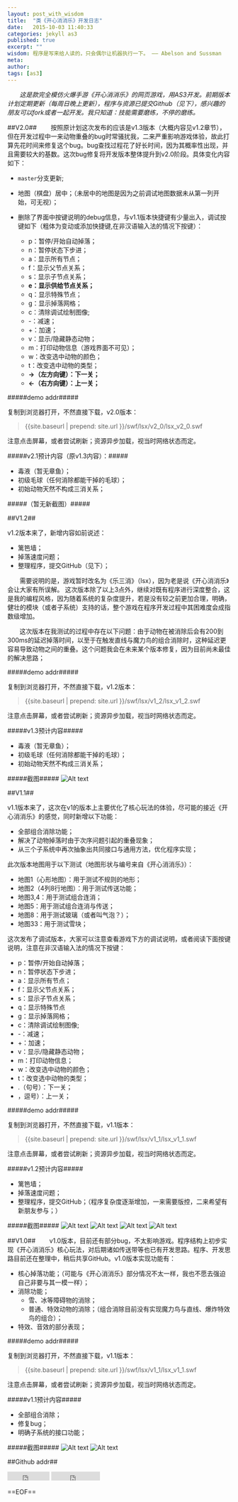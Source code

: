 ---layout: post_with_wisdomtitle:  "类《开心消消乐》开发日志"date:   2015-10-03 11:40:33categories: jekyll as3published: trueexcerpt: ""wisdom: 程序是写来给人读的，只会偶尔让机器执行一下。 —— Abelson and Sussmanmeta: author: tags: [as3]---*&#160; &#160; &#160; &#160;这是款完全模仿火爆手游《开心消消乐》的网页游戏，用AS3开发。前期版本计划定期更新（每周日晚上更新），程序与资源已提交Github（见下），感兴趣的朋友可以fork或者一起开发。我只知道：技能需要磨练，不停的磨练。*##V2.0##&#160; &#160; &#160; &#160;按照原计划这次发布的应该是v1.3版本（大概内容见v1.2章节），但在开发过程中一来动物重叠的bug时常骚扰我，二来严重影响游戏体验，故此打算先花时间来修复这个bug。bug查找过程花了好长时间，因为其概率性出现，并且需要较大的基数。这次bug修复将开发版本整体提升到v2.0阶段。具体变化内容如下：* `master`分支更新;* 地图（棋盘）居中；（未居中的地图是因为之前调试地图数据未从第一列开始，可无视）；* 删除了界面中按键说明的debug信息，与v1.1版本快捷键有少量出入，调试按键如下（粗体为变动或添加快捷键,在非汉语输入法的情况下按键）：	* p：暂停/开始自动掉落；	* n：暂停状态下步进；	* a：显示所有节点；	* f：显示父节点关系；	* s：显示子节点关系；	* **e：显示供给节点关系；**	* q：显示特殊节点；	* g：显示掉落网格；	* c：清除调试绘制图像;	* -：减速；	* +：加速；	* v：显示/隐藏静态动物；	* m：打印动物信息（游戏界面不可见）；	* w：改变选中动物的颜色；	* t：改变选中动物的类型；	* **->（左方向键）：下一关；**	* **<-（右方向键）：上一关；**#####demo addr#####复制到浏览器打开，不然直接下载，v2.0版本：>{{site.baseurl | prepend: site.url }}/swf/lsx/v2_0/lsx_v2_0.swf注意点击屏幕，或者尝试刷新；资源异步加载，视当时网络状态而定。#####v2.1预计内容（原v1.3内容）：#####- 毒液（暂无章鱼）；- 初级毛球（任何消除都能干掉的毛球）；- 初始动物天然不构成三消关系；#####（暂无新截图）#######V1.2##v1.2版本来了，新增内容如前说述：* 篱笆墙；* 掉落速度问题；* 整理程序，提交GitHub（见下）；&#160; &#160; &#160; &#160;需要说明的是，游戏暂时改名为《乐三消》（lsx），因为老是说《开心消消乐》会让大家有所误解。这次版本除了以上3点外，继续对既有程序进行深度整合，这是我的编程风格，因为随着系统的复杂度提升，若是没有较之前更加合理，明确，健壮的模块（或者子系统）支持的话，整个游戏在程序开发过程中其困难度会成指数级增加。&#160; &#160; &#160; &#160;这次版本在我测试的过程中存在以下问题：由于动物在被消除后会有200到300ms的延迟掉落时间，以至于在触发直线与魔力鸟的组合消除时，这种延迟更容易导致动物之间的重叠。这个问题我会在未来某个版本修复，因为目前尚未最佳的解决思路；#####demo addr#####复制到浏览器打开，不然直接下载，v1.2版本：>{{site.baseurl | prepend: site.url }}/swf/lsx/v1_2/lsx_v1_2.swf注意点击屏幕，或者尝试刷新；资源异步加载，视当时网络状态而定。#####v1.3预计内容#####* 毒液（暂无章鱼）；* 初级毛球（任何消除都能干掉的毛球）；* 初始动物天然不构成三消关系；#####截图#####![Alt text]({{site.baseurl}}/img/lsx/v1_2/v1_2.png "v1.2")##V1.1##v1.1版本来了，这次在v1的版本上主要优化了核心玩法的体验，尽可能的接近《开心消消乐》的感觉，同时新增以下功能：- 全部组合消除功能；-  解决了动物掉落时由于次序问题引起的重叠现象；-  从三个子系统中再次抽象出共同接口与通用方法，优化程序实现；此次版本地图用于以下测试（地图形状与编号来自《开心消消乐》）：* 地图1（心形地图）：用于测试不规则的地形；* 地图2（4列8行地图）：用于测试传送功能；* 地图3,4：用于测试组合连消；* 地图5：用于测试组合连消与传送；* 地图8：用于测试玻璃（或者叫气泡？）；* 地图33：用于测试雪块；这次发布了调试版本，大家可以注意查看游戏下方的调试说明，或者阅读下面按键说明，注意在非汉语输入法的情况下按键：* p：暂停/开始自动掉落；* n：暂停状态下步进；* a：显示所有节点；* f：显示父节点关系；* s：显示子节点关系；* q：显示特殊节点* g：显示掉落网格；* c：清除调试绘制图像;* -：减速；* +：加速；* v：显示/隐藏静态动物；* m：打印动物信息；* w：改变选中动物的颜色；* t：改变选中动物的类型；* .（句号）：下一关；* ，逗号）：上一关；#####demo addr#####复制到浏览器打开，不然直接下载，v1.1版本：>{{site.baseurl | prepend: site.url }}/swf/lsx/v1_1/lsx_v1_1.swf注意点击屏幕，或者尝试刷新；资源异步加载，视当时网络状态而定。#####v1.2预计内容#####* 篱笆墙；* 掉落速度问题；* 整理程序，提交GitHub；（程序复杂度逐渐增加，一来需要版控，二来希望有新朋友参与；）#####截图#####![Alt text]({{site.baseurl}}/img/lsx/v1_1/v1_1_a.png "v1.1")![Alt text]({{site.baseurl}}/img/lsx/v1_1/v1_1_b.png "v1.1")![Alt text]({{site.baseurl}}/img/lsx/v1_1/v1_1_c.png "v1.1")![Alt text]({{site.baseurl}}/img/lsx/v1_1/v1_1_d.png "v1.1")##V1.0##&#160; &#160; &#160; &#160;v1.0版本，目前还有部分bug，不太影响游戏。程序结构上初步实现《开心消消乐》核心玩法，对后期诸如传送带等也已有开发思路。程序、开发思路目前还在整理中，稍后共享GitHub。v1.0版本实现功能有：* 核心掉落功能；（可能与《开心消消乐》部分情况不太一样，我也不愿去强迫自己非要与其一模一样）；* 消除功能；	* 雪、冰等障碍物的消除；	* 普通、特效动物的消除；（组合消除目前没有实现魔力鸟与直线、爆炸特效鸟的组合）；* 特效、音效的部分表现；#####demo addr#####复制到浏览器打开，不然直接下载，v1.1版本：>{{site.baseurl | prepend: site.url }}/swf/lsx/v1_1/lsx_v1_1.swf注意点击屏幕，或者尝试刷新；资源异步加载，视当时网络状态而定。#####v1.1预计内容#####* 全部组合消除；* 修复bug；* 明确子系统的接口功能；#####截图#####![Alt text]({{site.baseurl}}/img/lsx/v1_0/pic1.png "v1.0")![Alt text]({{site.baseurl}}/img/lsx/v1_0/pic2.png "v1.0")##Github addr##<iframe src="http://ghbtns.com/github-btn.html?user=zspark&repo=lsx&type=fork&count=true" allowtransparency="true" frameborder="0" scrolling="0" width="95" height="20"></iframe><iframe src="http://ghbtns.com/github-btn.html?user=zspark&repo=lsx&type=watch&count=true" allowtransparency="true" frameborder="0" scrolling="0" width="110" height="20"></iframe>==EOF==